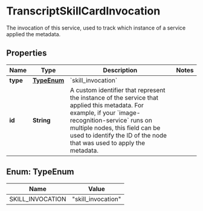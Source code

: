

# TranscriptSkillCardInvocation

The invocation of this service, used to track which instance of a service applied the metadata.

## Properties

| Name | Type | Description | Notes |
|------------ | ------------- | ------------- | -------------|
|**type** | [**TypeEnum**](#TypeEnum) | &#x60;skill_invocation&#x60; |  |
|**id** | **String** | A custom identifier that represent the instance of the service that applied this metadata. For example, if your &#x60;image-recognition-service&#x60; runs on multiple nodes, this field can be used to identify the ID of the node that was used to apply the metadata. |  |



## Enum: TypeEnum

| Name | Value |
|---- | -----|
| SKILL_INVOCATION | &quot;skill_invocation&quot; |




